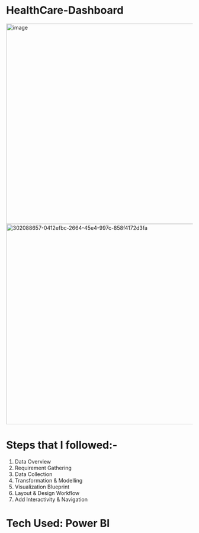 # HealthCare-Dashboard

<img width="540" alt="image" src="https://github.com/somyakabra/HealthCare-Dashboard/assets/97023859/0412efbc-2664-45e4-997c-858f4172d3fa">


<img width="540" alt="302088657-0412efbc-2664-45e4-997c-858f4172d3fa" src="https://github.com/raj3000k/healthcare-dashboard/assets/91799854/fa218083-48d9-40d9-89cc-bb8919ede0ec">


# Steps that I followed:-
1) Data Overview
2) Requirement Gathering
3) Data Collection
4) Transformation & Modelling
5) Visualization Blueprint
6) Layout & Design Workflow
7) Add Interactivity & Navigation
# Tech Used: Power BI
